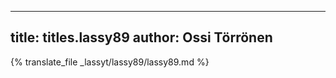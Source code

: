 
---
title: titles.lassy89
author: Ossi Törrönen
---
{% translate_file _lassyt/lassy89/lassy89.md %}